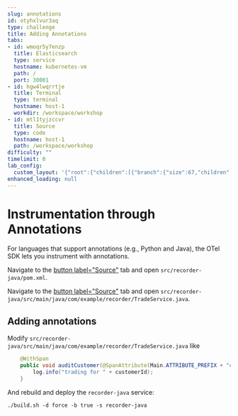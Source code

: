 ```yaml
---
slug: annotations
id: otyhxlvur3aq
type: challenge
title: Adding Annotations
tabs:
- id: wmoqr5y7enzp
  title: Elasticsearch
  type: service
  hostname: kubernetes-vm
  path: /
  port: 30001
- id: hgw4lwqrrtje
  title: Terminal
  type: terminal
  hostname: host-1
  workdir: /workspace/workshop
- id: mtl1tyjzccvr
  title: Source
  type: code
  hostname: host-1
  path: /workspace/workshop
difficulty: ""
timelimit: 0
lab_config:
  custom_layout: '{"root":{"children":[{"branch":{"size":67,"children":[{"leaf":{"tabs":["wmoqr5y7enzp","mtl1tyjzccvr"],"activeTabId":"wmoqr5y7enzp","size":82}},{"leaf":{"tabs":["hgw4lwqrrtje"],"activeTabId":"hgw4lwqrrtje","size":15}}]}},{"leaf":{"tabs":["assignment"],"activeTabId":"assignment","size":31}}],"orientation":"Horizontal"}}'
enhanced_loading: null
---
```

# Instrumentation through Annotations

For languages that support annotations (e.g., Python and Java), the OTel SDK lets you instrument with annotations.

Navigate to the [button label="Source"](tab-2) tab and open `src/recorder-java/pom.xml`.

Navigate to the [button label="Source"](tab-2) tab and open `src/recorder-java/src/main/java/com/example/recorder/TradeService.java`.

## Adding annotations

Modify `src/recorder-java/src/main/java/com/example/recorder/TradeService.java` like

```java
    @WithSpan
    public void auditCustomer(@SpanAttribute(Main.ATTRIBUTE_PREFIX + "customerId") String customerId) {
        log.info("trading for " + customerId);
    }
```

And rebuild and deploy the `recorder-java` service:
```bash,run
./build.sh -d force -b true -s recorder-java
```